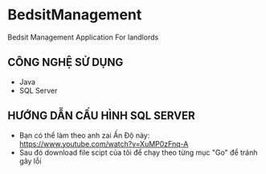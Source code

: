 # BedsitManagement
Bedsit Management Application For landlords
## CÔNG NGHỆ SỬ DỤNG
- Java
- SQL Server
## HƯỚNG DẪN CẤU HÌNH SQL SERVER
- Bạn có thể làm theo anh zai Ấn Độ này: https://www.youtube.com/watch?v=XuMP0zFnq-A
- Sau đó download file scipt của tôi để chạy theo từng mục "Go" để tránh gây lỗi

